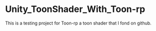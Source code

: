 # Unity_ToonShader_With_Toon-rp
 This is a testing project for Toon-rp a toon shader that I fond on github. 

